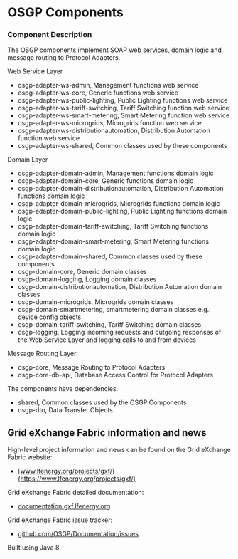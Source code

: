 # OSGP Components

### Component Description

The OSGP components implement SOAP web services, domain logic and message routing to Protocol Adapters.

Web Service Layer

- osgp-adapter-ws-admin, Management functions web service
- ospg-adapter-ws-core, Generic functions web service
- osgp-adapter-ws-public-lighting, Public Lighting functions web service
- osgp-adapter-ws-tariff-switching, Tariff Switching function web service
- osgp-adapter-ws-smart-metering, Smart Metering function web service
- osgp-adapter-ws-microgrids, Microgrids function web service
- osgp-adapter-ws-distributionautomation, Distribution Automation function web service
- osgp-adapter-ws-shared, Common classes used by these components

Domain Layer

- osgp-adapter-domain-admin, Management functions domain logic
- osgp-adapter-domain-core, Generic functions domain logic
- osgp-adapter-domain-distributionautomation, Distribution Automation functions domain logic
- osgp-adapter-domain-microgrids, Microgrids functions domain logic
- osgp-adapter-domain-public-lighting, Public Lighting functions domain logic
- osgp-adapter-domain-tariff-switching, Tariff Switching functions domain logic
- osgp-adapter-domain-smart-metering, Smart Metering functions domain logic
- osgp-adapter-domain-shared, Common classes used by these components
- osgp-domain-core, Generic domain classes
- osgp-domain-logging, Logging domain classes
- osgp-domain-distributionautomation, Distribution Automation domain classes
- osgp-domain-microgrids, Microgrids domain classes
- osgp-domain-smartmetering, smartmetering domain classes e.g.: device config objects 
- osgp-domain-tariff-switching, Tariff Switching domain classes
- osgp-logging, Logging incoming requests and outgoing responses of the
  Web Service Layer and logging calls to and from devices

Message Routing Layer

- osgp-core, Message Routing to Protocol Adapters
- osgp-core-db-api, Database Access Control for Protocol Adapters

The components have dependencies.

- shared, Common classes used by the OSGP Components
- osgp-dto, Data Transfer Objects

## Grid eXchange Fabric information and news

High-level project information and news can be found on the Grid eXchange Fabric website:
* [www.lfenergy.org/projects/gxf/](https://www.lfenergy.org/projects/gxf/)

Grid eXchange Fabric detailed documentation:
* [documentation.gxf.lfenergy.org](https://documentation.gxf.lfenergy.org/)

Grid eXchange Fabric issue tracker:
* [github.com/OSGP/Documentation/issues](https://github.com/OSGP/Documentation/issues)

Built using Java 8.

